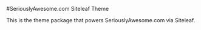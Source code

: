#SeriouslyAwesome.com Siteleaf Theme

This is the theme package that powers SeriouslyAwesome.com via Siteleaf.